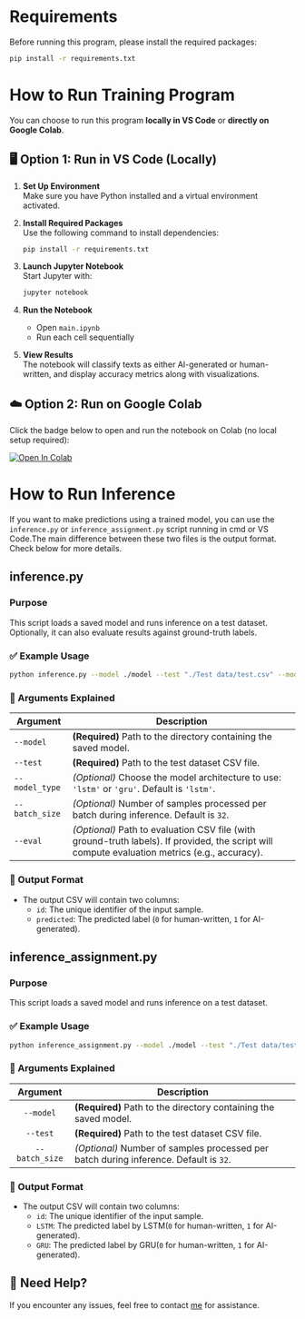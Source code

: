 # Requirements

Before running this program, please install the required packages:

```bash
pip install -r requirements.txt
```

# How to Run Training Program

You can choose to run this program **locally in VS Code** or **directly on Google Colab**.


## 🖥️ Option 1: Run in VS Code (Locally)

1. **Set Up Environment**  
   Make sure you have Python installed and a virtual environment activated.

2. **Install Required Packages**  
   Use the following command to install dependencies:

   ```bash
   pip install -r requirements.txt
   ```

3. **Launch Jupyter Notebook**  
   Start Jupyter with:

   ```bash
   jupyter notebook
   ```

4. **Run the Notebook**  
   - Open `main.ipynb`
   - Run each cell sequentially

5. **View Results**  
   The notebook will classify texts as either AI-generated or human-written, and display accuracy metrics along with visualizations.



## ☁️ Option 2: Run on Google Colab

Click the badge below to open and run the notebook on Colab (no local setup required):

<a target="_blank" href="https://colab.research.google.com/github/kailee0422/RNN-Transformer/blob/main/HW2/main.ipynb">
  <img src="https://colab.research.google.com/assets/colab-badge.svg" alt="Open In Colab"/>
</a>



# How to Run Inference 

If you want to make predictions using a trained model, you can use the `inference.py` or `inference_assignment.py` script running in cmd or VS Code.The main difference between these two files is the output format. Check below for more details.

##  inference.py

###  Purpose
This script loads a saved model and runs inference on a test dataset. Optionally, it can also evaluate results against ground-truth labels.

### ✅ Example Usage

```bash
python inference.py --model ./model --test "./Test data/test.csv" --model_type lstm --eval "./Test data/test_ans.csv"
```

### 🔧 Arguments Explained

| Argument | Description |
|------------------|-------------|
| `--model` | **(Required)** Path to the directory containing the saved model. |
| `--test` | **(Required)** Path to the test dataset CSV file. |
| `--model_type` | *(Optional)* Choose the model architecture to use: `'lstm'` or `'gru'`. Default is `'lstm'`. |
| `--batch_size` | *(Optional)* Number of samples processed per batch during inference. Default is `32`. |
| `--eval` | *(Optional)* Path to evaluation CSV file (with ground-truth labels). If provided, the script will compute evaluation metrics (e.g., accuracy). |

### 📄 Output Format

- The output CSV will contain two columns:
  - `id`: The unique identifier of the input sample.
  - `predicted`: The predicted label (`0` for human-written, `1` for AI-generated).


##  inference_assignment.py

###  Purpose
This script loads a saved model and runs inference on a test dataset.

### ✅ Example Usage

```bash
python inference_assignment.py --model ./model --test "./Test data/test.csv" "
```

### 🔧 Arguments Explained

| Argument | Description |
|:----------:|-------------|
| `--model` | **(Required)** Path to the directory containing the saved model. |
| `--test` | **(Required)** Path to the test dataset CSV file. |
| `--batch_size` | *(Optional)* Number of samples processed per batch during inference. Default is `32`. |


### 📄 Output Format

- The output CSV will contain two columns:
  - `id`: The unique identifier of the input sample.
  - `LSTM`: The predicted label by LSTM(`0` for human-written, `1` for AI-generated).
  - `GRU`: The predicted label by GRU(`0` for human-written, `1` for AI-generated).


## 💬 Need Help?

If you encounter any issues, feel free to contact [me](mailto:aa34239387@gmail.com) for assistance.

